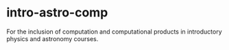 # intro-astro-comp

For the inclusion of computation and computational products in introductory physics and astronomy courses.
